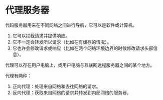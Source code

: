 # 代理服务器

代码服务器用来在不同网络之间进行导航，它可以是软件或计算机。

1. 它可以拦截请求并提供响应。
2. 它不一定会转发所以请求（比如在有缓存的情况）。
3. 它也许会修改请求或响应（比如在两个网络环境边界的时候修改请求头部信息）。

代理可以存在用户电脑上，或用户电脑与互联网远程服务器之间的某个地方。

代理有两种：

1. 正向代理：处理来自网络和去往网络的请求。
2. 反向代理：获取来自网络的请求并转发到内部网络的服务器。
